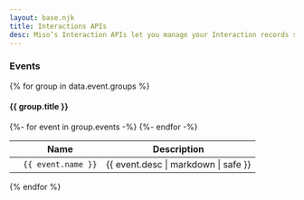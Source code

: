 ```yaml
---
layout: base.njk
title: Interactions APIs
desc: Miso’s Interaction APIs let you manage your Interaction records stored with Miso.
---
```

### Events

{% for group in data.event.groups %}
#### {{ group.title }}
<table class="table">
  <thead>
    <tr>
      <th scope="col"></th>
      <th scope="col">Name</th>
      <th scope="col">Description</th>
    </tr>
  </thead>
  <tbody>
  {%- for event in group.events -%}
    <tr>
      <td></td>
      <td><code>{{ event.name }}</code></td>
      <td>{{ event.desc | markdown | safe }}</td>
    </tr>
  {%- endfor -%}
  </tbody>
</table>
{% endfor %}

